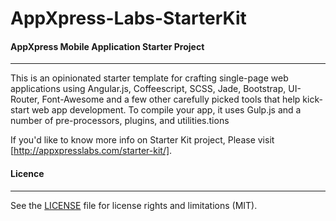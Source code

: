 # AppXpress-Labs-StarterKit
#### AppXpress Mobile Application Starter Project
---

This is an opinionated starter template for crafting single-page web applications using Angular.js, Coffeescript, SCSS, Jade, Bootstrap, UI-Router, Font-Awesome and a few other carefully picked tools that help kick-start web app development. To compile your app, it uses Gulp.js and a number of pre-processors, plugins, and utilities.tions

If you'd like to know more info on Starter Kit project, Please visit [http://appxpresslabs.com/starter-kit/].

#### Licence
---
See the [LICENSE](../../blob/master/LICENSE) file for license rights and limitations (MIT).